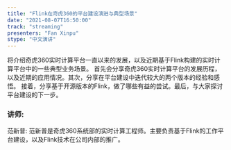 ```yaml
---
title: "Flink在奇虎360的平台建设演进与典型场景"
date: "2021-08-07T16:50:00" 
track: "streaming"
presenters: "Fan Xinpu"
stype: "中文演讲"
---
```

将介绍奇虎360实时计算平台一直以来的发展，以及近期基于Flink构建的实时计算平台中的一些典型业务场景。 首先会分享奇虎360实时计算平台的发展历程，以及近期的应用情况。其次，分享在平台建设中迭代较大的两个版本的经验和感悟。 接着，分享基于开源版本的Flink，做了哪些有益的尝试。最后，与大家探讨平台建设的下一步。
 ### 讲师: 
 范新普: 范新普是奇虎360系统部的实时计算工程师。主要负责基于Flink的工作平台建设，以及Flink技术在公司内部的推广。
